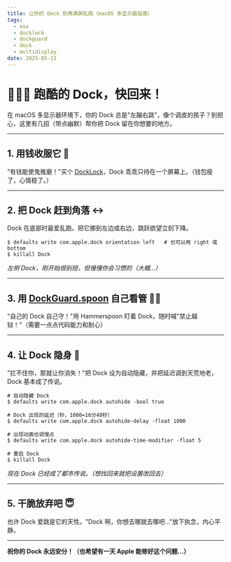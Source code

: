 ```yaml
---
title: 让你的 Dock 别再满屏乱跑（macOS 多显示器指南）
tags:
  - osx
  - docklock
  - dockguard
  - dock
  - multidisplay
date: 2025-05-11
---
```


# 🏃‍♂️💨 跑酷的 Dock，快回来！

在 macOS 多显示器环境下，你的 Dock 总是"左蹦右跳"，像个调皮的孩子？别担心，这里有几招（带点幽默）帮你把 Dock 留在你想要的地方。

---

## 1. 用钱收服它 💸

"有钱能使鬼推磨！"买个 [DockLock](https://docklockpro.com/)，Dock 乖乖只待在一个屏幕上。（钱包瘦了，心情稳了。）

---

## 2. 把 Dock 赶到角落 ↔️

Dock 在底部时最爱乱跑。把它挪到左边或右边，跳跃欲望立刻下降。

```shell
$ defaults write com.apple.dock orientation left   # 也可以用 right 或 bottom
$ killall Dock
```
*左侧 Dock，刚开始很别扭，但慢慢你会习惯的（大概...）*

---

## 3. 用 [DockGuard.spoon](https://github.com/ohyoungpark/DockGuard.spoon) 自己看管 🕵️‍♂️

"自己的 Dock 自己守！"用 Hammerspoon 盯着 Dock，随时喊"禁止越狱！"（需要一点点代码能力和耐心）

---

## 4. 让 Dock 隐身 🫥

"拦不住你，那就让你消失！"把 Dock 设为自动隐藏，并把延迟调到天荒地老，Dock 基本成了传说。

```shell
# 自动隐藏 Dock
$ defaults write com.apple.dock autohide -bool true

# Dock 出现的延迟（秒，1000=16分40秒）
$ defaults write com.apple.dock autohide-delay -float 1000

# 出现动画也调慢点
$ defaults write com.apple.dock autohide-time-modifier -float 5

# 重启 Dock
$ killall Dock
```
*现在 Dock 已经成了都市传说。（想找回来就把设置改回去）*

---

## 5. 干脆放弃吧 😇

也许 Dock 爱跳是它的天性。"Dock 啊，你想去哪就去哪吧..."放下执念，内心平静。

---

**祝你的 Dock 永远安分！（也希望有一天 Apple 能修好这个问题...）**